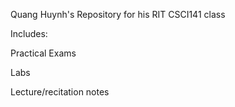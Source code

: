 Quang Huynh's Repository for his RIT CSCI141 class



Includes:

Practical Exams

Labs

Lecture/recitation notes
